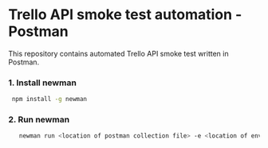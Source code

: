 # Trello API smoke test automation - Postman

This repository contains automated Trello API smoke test written in Postman.

### 1. Install newman
  ```sh
   npm install -g newman
   ```

### 2. Run newman
```sh
   newman run <location of postman collection file> -e <location of environment file>
   ```
